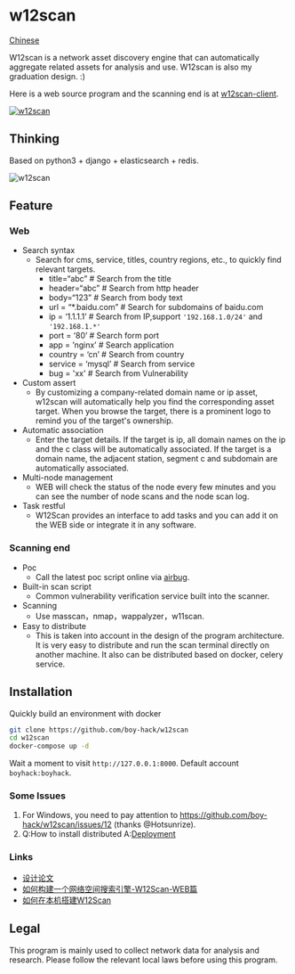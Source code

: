 # w12scan
[Chinese](README-ZH.md)

W12scan is a network asset discovery engine that can automatically aggregate related assets for analysis and use. W12scan is also my graduation design. :)

Here is a web source program and the scanning end is at [w12scan-client](https://github.com/boy-hack/w12scan-client).

[![w12scan](./doc/w12scan-preview.png)](https://x.hacking8.com/content/uploadfile/201902/w12scan-preview-3.mp4)

## Thinking
Based on python3 + django + elasticsearch + redis.

![w12scan](doc/w12scan.jpg)

## Feature

### Web
* Search syntax
    * Search for cms, service, titles, country regions, etc., to quickly find relevant targets.
        - title=“abc” # Search from the title
        - header=“abc” # Search from http header
        - body=“123” # Search from body text
        - url = “*.baidu.com” # Search for subdomains of baidu.com
        - ip = ‘1.1.1.1’ # Search from IP,support `'192.168.1.0/24'` and `'192.168.1.*'`
        - port = ‘80’ # Search form port 
        - app = ’nginx’ # Search application
        - country = ‘cn’ # Search from country
        - service = ‘mysql’ # Search from service
        - bug = 'xx' # Search from Vulnerability
* Custom assert
    * By customizing a company-related domain name or ip asset, w12scan will automatically help you find the corresponding asset target. When you browse the target, there is a prominent logo to remind you of the target's ownership.
* Automatic association
    * Enter the target details. If the target is ip, all domain names on the ip and the c class will be automatically associated. If the target is a domain name, the adjacent station, segment c and subdomain are automatically associated.
* Multi-node management
    * WEB will check the status of the node every few minutes and you can see the number of node scans and the node scan log.
* Task restful
    * W12Scan provides an interface to add tasks and you can add it on the WEB side or integrate it in any software.

### Scanning end
* Poc
    * Call the latest poc script online via [airbug](https://github.com/boy-hack/airbug).
* Built-in scan script
    * Common vulnerability verification service built into the scanner.
* Scanning
    * Use masscan，nmap，wappalyzer，w11scan.
* Easy to distribute
    * This is taken into account in the design of the program architecture. It is very easy to distribute and run the scan terminal directly on another machine. It also can be distributed based on docker, celery service.

## Installation
Quickly build an environment with docker
```bash
git clone https://github.com/boy-hack/w12scan
cd w12scan
docker-compose up -d
```
Wait a moment to visit `http://127.0.0.1:8000`.
Default account `boyhack:boyhack`.

### Some Issues
1. For Windows, you need to pay attention to https://github.com/boy-hack/w12scan/issues/12 (thanks @Hotsunrize).  
2. Q:How to install distributed A:[Deployment](./doc/DEPLOYMENT1.md)

### Links
- [设计论文](./doc/网络资产发现引擎的设计.docx)
- [如何构建一个网络空间搜索引擎-W12Scan-WEB篇](https://x.hacking8.com/post-340.html)
- [如何在本机搭建W12Scan](https://x.hacking8.com/post-342.html)

## Legal
This program is mainly used to collect network data for analysis and research. Please follow the relevant local laws before using this program.
